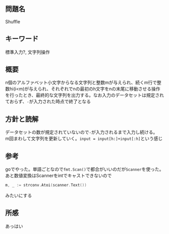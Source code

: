 ## 問題名
Shuffle
## キーワード
標準入力?, 文字列操作
## 概要
n個のアルファベット小文字からなる文字列と整数mが与えられ、続くm行で整数hi(i<m)が与えられ、それぞれでnの最初のh文字をnの末尾に移動させる操作を行ったとき、最終的な文字列を出力する。なお入力のデータセットは規定されておらず、`-`が入力された時点で終了となる
## 方針と読解
データセットの数が規定されていないので`-`が入力されるまで入力し続ける。<br>
m回まわして文字列を更新していく。`input = input[h:]+input[:h]`という感じ

## 参考
goでやった。単語ごとなので`fmt.Scan()`で都合がいいのだが`Scanner`を使った。あと数値変換はScannerをintでキャストできないので
```go
m, _ := strconv.Atoi(scanner.Text())
```
みたいにする

## 所感
あっはい